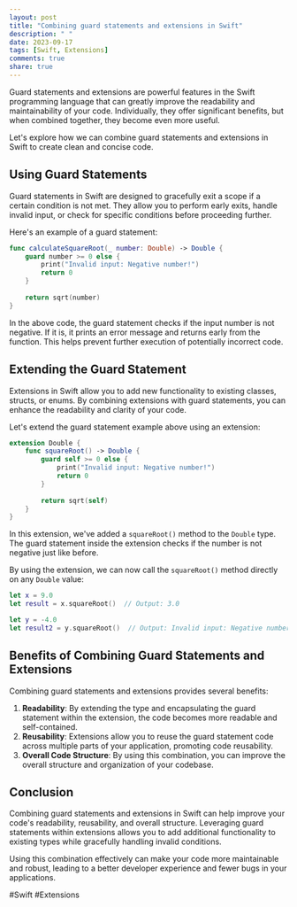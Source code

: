```yaml
---
layout: post
title: "Combining guard statements and extensions in Swift"
description: " "
date: 2023-09-17
tags: [Swift, Extensions]
comments: true
share: true
---
```


Guard statements and extensions are powerful features in the Swift programming language that can greatly improve the readability and maintainability of your code. Individually, they offer significant benefits, but when combined together, they become even more useful.

Let's explore how we can combine guard statements and extensions in Swift to create clean and concise code.

## Using Guard Statements

Guard statements in Swift are designed to gracefully exit a scope if a certain condition is not met. They allow you to perform early exits, handle invalid input, or check for specific conditions before proceeding further.

Here's an example of a guard statement:

```swift
func calculateSquareRoot(_ number: Double) -> Double {
    guard number >= 0 else {
        print("Invalid input: Negative number!")
        return 0
    }
    
    return sqrt(number)
}
```

In the above code, the guard statement checks if the input number is not negative. If it is, it prints an error message and returns early from the function. This helps prevent further execution of potentially incorrect code.

## Extending the Guard Statement

Extensions in Swift allow you to add new functionality to existing classes, structs, or enums. By combining extensions with guard statements, you can enhance the readability and clarity of your code.

Let's extend the guard statement example above using an extension:

```swift
extension Double {
    func squareRoot() -> Double {
        guard self >= 0 else {
            print("Invalid input: Negative number!")
            return 0
        }
        
        return sqrt(self)
    }
}
```

In this extension, we've added a `squareRoot()` method to the `Double` type. The guard statement inside the extension checks if the number is not negative just like before.

By using the extension, we can now call the `squareRoot()` method directly on any `Double` value:

```swift
let x = 9.0
let result = x.squareRoot()  // Output: 3.0

let y = -4.0
let result2 = y.squareRoot()  // Output: Invalid input: Negative number! (returns 0)
```

## Benefits of Combining Guard Statements and Extensions

Combining guard statements and extensions provides several benefits:

1. **Readability**: By extending the type and encapsulating the guard statement within the extension, the code becomes more readable and self-contained.
2. **Reusability**: Extensions allow you to reuse the guard statement code across multiple parts of your application, promoting code reusability.
3. **Overall Code Structure**: By using this combination, you can improve the overall structure and organization of your codebase.

## Conclusion

Combining guard statements and extensions in Swift can help improve your code's readability, reusability, and overall structure. Leveraging guard statements within extensions allows you to add additional functionality to existing types while gracefully handling invalid conditions.

Using this combination effectively can make your code more maintainable and robust, leading to a better developer experience and fewer bugs in your applications.

#Swift #Extensions